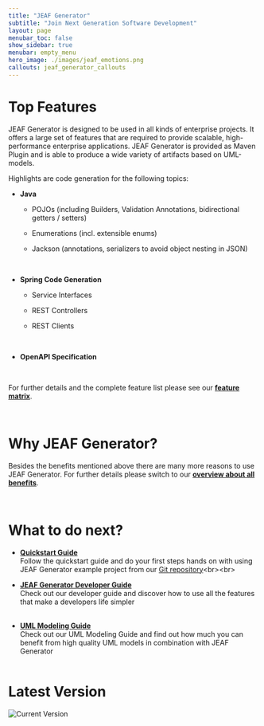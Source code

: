 ```yaml
---
title: "JEAF Generator"
subtitle: "Join Next Generation Software Development"
layout: page
menubar_toc: false
show_sidebar: true
menubar: empty_menu
hero_image: ./images/jeaf_emotions.png
callouts: jeaf_generator_callouts
---
```


# Top Features

JEAF Generator is designed to be used in all kinds of enterprise projects. It offers a large set of features that are required to provide scalable, high-performance enterprise applications. JEAF Generator is provided as Maven Plugin and is able to produce a wide variety of artifacts based on UML-models.

Highlights are code generation for the following topics:

* **Java**
  
  * POJOs (including Builders, Validation Annotations, bidirectional getters / setters)<br>
  
  * Enumerations (incl. extensible enums)<br>
  
  * Jackson (annotations, serializers to avoid object nesting in JSON)<br>
  
  <br>

* **Spring Code Generation**
  
  * Service Interfaces
  
  * REST Controllers
  
  * REST Clients
  
  <br>
  
* **OpenAPI Specification**

<br>

For further details and the complete feature list please see our [**feature matrix**](features).

<br>

# Why JEAF Generator?

Besides the benefits mentioned above there are many more reasons to use JEAF Generator. For further details please switch to our [**overview about all benefits**](why/overview).

<br>

# What to do next?

* [**Quickstart Guide**](developer-guide/quickstart)<br>
  Follow the quickstart guide and do your first steps hands on with using JEAF Generator example project from our [Git repository](https://bitbucket.org/anaptecs/jeaf-generator-samples "https://bitbucket.org/anaptecs/jeaf-generator-samples")<br><br>

* [**JEAF Generator Developer Guide**](developer-guide)<br>
  Check out our developer guide and discover how to use all the features that make a developers life simpler<br><br>

* [**UML Modeling Guide**](uml-modeling-guide)<br>
  Check out our UML Modeling Guide and find out how much you can benefit from high quality UML models in combination with JEAF Generator<br><br>

# Latest Version

![Current Version](https://maven-badges.herokuapp.com/maven-central/com.anaptecs.jeaf.generator/jeaf-generator/badge.svg)

